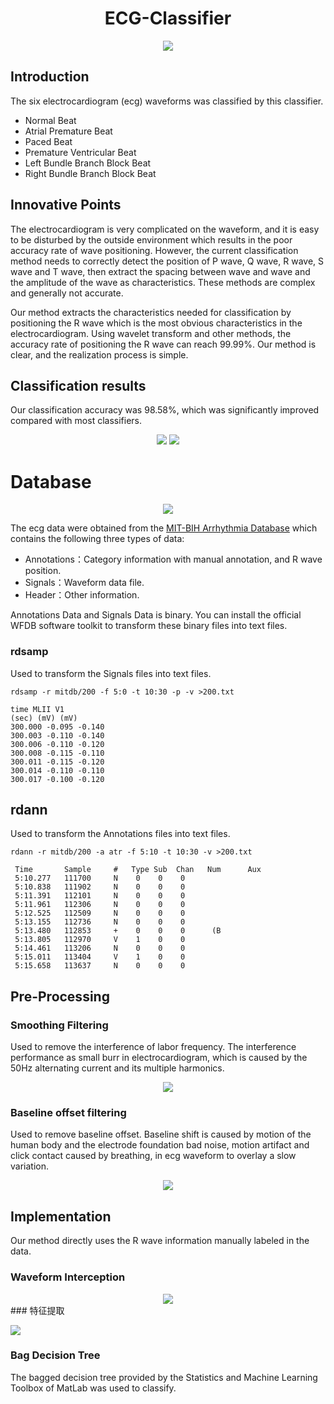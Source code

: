<div align="center">
    <h1>ECG-Classifier</h1>
    <img src="Pics/1.gif">
</div>



## Introduction

The six electrocardiogram (ecg) waveforms was classified by this classifier. 

- Normal Beat
- Atrial Premature Beat
- Paced Beat
- Premature Ventricular Beat
- Left Bundle Branch Block Beat
- Right Bundle Branch Block Beat

## Innovative Points

The electrocardiogram is very complicated on the waveform, and it is easy to be disturbed by the outside environment which results in the poor accuracy rate of wave positioning. However, the current classification method needs to correctly detect the position of P wave, Q wave, R wave, S wave and T wave, then extract the spacing between wave and wave and the amplitude of the wave as characteristics. These methods are complex and generally not accurate.

Our method extracts the characteristics needed for classification by positioning the R wave which is the most obvious characteristics in the electrocardiogram. Using wavelet transform and other methods, the accuracy rate of positioning the R wave can reach 99.99%. Our method is clear, and the realization process is simple.

## Classification results

Our classification accuracy was 98.58%, which was significantly improved compared with most classifiers.



<div align="center">
    <img src="Pics/result-chart.png">
    <img src="Pics/result-table.png">
</div>

# Database

<div align="center">
    <img src="Pics/ecg.png">
</div>

The ecg data were obtained from the [MIT-BIH Arrhythmia Database](https://www.physionet.org/physiobank/database/mitdb/) which contains the following three types of data:

- Annotations：Category information with manual annotation, and R wave position.
- Signals：Waveform data file.
- Header：Other information.

Annotations Data and Signals Data is binary. You can install the official WFDB software toolkit to transform these binary files into text files.

### rdsamp

Used to transform the Signals files into text files.

```
rdsamp -r mitdb/200 -f 5:0 -t 10:30 -p -v >200.txt
```

```
time MLII V1
(sec) (mV) (mV)
300.000 -0.095 -0.140
300.003 -0.110 -0.140
300.006 -0.110 -0.120
300.008 -0.115 -0.110
300.011 -0.115 -0.120
300.014 -0.110 -0.110
300.017 -0.100 -0.120
```

## rdann

Used to transform the Annotations files into text files.

```
rdann -r mitdb/200 -a atr -f 5:10 -t 10:30 -v >200.txt
```

```
 Time       Sample     #   Type Sub  Chan   Num      Aux
 5:10.277   111700     N    0    0    0
 5:10.838   111902     N    0    0    0
 5:11.391   112101     N    0    0    0
 5:11.961   112306     N    0    0    0
 5:12.525   112509     N    0    0    0
 5:13.155   112736     N    0    0    0
 5:13.480   112853     +    0    0    0      (B
 5:13.805   112970     V    1    0    0
 5:14.461   113206     N    0    0    0
 5:15.011   113404     V    1    0    0
 5:15.658   113637     N    0    0    0
```

## Pre-Processing

### Smoothing Filtering

Used to remove the interference of labor frequency. The interference performance as small burr in electrocardiogram, which is caused by the 50Hz alternating current and its multiple harmonics.

<div align="center">
    <img src="Pics/noise.png">
</div>

### Baseline offset filtering

Used to remove baseline offset. Baseline shift is caused by motion of the human body and the electrode foundation bad noise, motion artifact and click contact caused by breathing, in ecg waveform to overlay a slow variation.



<div align="center">
    <img src="Pics/line_drift.png">
</div>

## Implementation

Our method directly uses the R wave information manually labeled in the data.

### Waveform Interception

<div align="center">
    <img src="Pics/wave.png">
</div>
### 特征提取

![](Pics/3.png)

### Bag Decision Tree

The bagged decision tree provided by the Statistics and Machine Learning Toolbox of MatLab was used to classify.